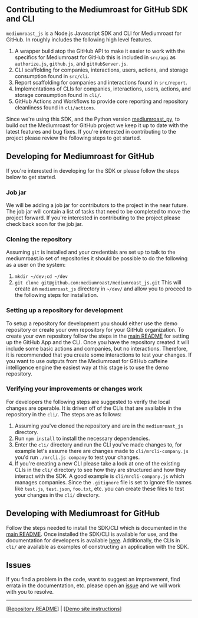 ## Contributing to the Mediumroast for GitHub SDK and CLI 
`mediumroast_js` is a Node.js Javascript SDK and CLI for Mediumroast for GitHub.  In roughly includes the following high level features.

1. A wrapper build atop the GitHub API to make it easier to work with the specifics for Mediumroast for GitHub this is included in `src/api` as `authorize.js`, `github.js`, and `gitHubServer.js`.
2. CLI scaffolding for companies, interactions, users, actions, and storage consumption found in `src/cli`.
3. Report scaffolding for companies and interactions found in `src/report`.
4. Implementations of CLIs for companies, interactions, users, actions, and storage consumption found in `cli/`.
5. GitHub Actions and Workflows to provide core reporting and repository cleanliness found in `cli/actions`.

Since we're using this SDK, and the Python version [mediumroast_py](https://github.com/mediumroast/mediumroast_py), to build out the Mediumroast for GitHub project we keep it up to date with the latest features and bug fixes.  If you're interested in contributing to the project please review the following steps to get started.

## Developing for Mediumroast for GitHub
If you're interested in developing for the SDK or please follow the steps below to get started.

### Job jar
We will be adding a job jar for contributors to the project in the near future.  The job jar will contain a list of tasks that need to be completed to move the project forward.  If you're interested in contributing to the project please check back soon for the job jar.

### Cloning the repository
Assuming `git` is installed and your credentials are set up to talk to the mediumroast.io set of repositories it should be possible to do the following as a user on the system:
1. `mkdir ~/dev;cd ~/dev`
2. `git clone git@github.com:mediumroast/mediumroast_js.git`
This will create an `mediumroast_js` directory in `~/dev/` and allow you to proceed to the following steps for installation.

### Setting up a repository for development
To setup a repository for development you should either use the demo repository or create your own repository for your GitHub organization. To create your own repository follow the steps in the [main README](https://github.com/mediumroast/mediumroast_js/README.md) for setting up the GitHub App and the CLI.  Once you have the repository created it will include some basic actions and companies, but no interactions.  Therefore, it is recommended that you create some interactions to test your changes.  If you want to use outputs from the Mediumroast for GitHub caffeine intelligence engine the easiest way at this stage is to use the demo repository.

### Verifying your improvements or changes work
For developers the following steps are suggested to verify the local changes are operable.  It is driven off of the CLIs that are available in the repository in the `cli/`. The steps are as follows:

1. Assuming you've cloned the repository and are in the `mediumroast_js` directory.
2. Run `npm install` to install the necessary dependencies.
3. Enter the `cli/` directory and run the CLI you've made changes to, for example let's assume there are changes made to `cli/mrcli-company.js` you'd run `./mrcli.js company` to test your changes.
4. If you're creating a new CLI please take a look at one of the existing CLIs in the `cli/` directory to see how they are structured and how they interact with the SDK.  A good example is `cli/mrcli-company.js` which manages companies. Since the `.gitignore` file is set to ignore file names like `test.js`, `test.json`, `foo.txt`, etc. you can create these files to test your changes in the `cli/` directory. 

## Developing with Mediumroast for GitHub
Follow the steps needed to install the SDK/CLI which is documented in the [main README](https://github.com/mediumroast/mediumroast_js/README.md).  Once installed the SDK/CLI is available for use, and the documentation for developers is available [here](https://mediumroast.github.io/mediumroast_js/).  Additionally, the CLIs in `cli/` are available as examples of constructing an application with the SDK.

## Issues
If you find a problem in the code, want to suggest an improvement, find errata in the documentation, etc. please open an [issue](https://github.com/mediumroast/mediumroast_js/issues) and we will work with you to resolve.

---

[[Repository README](https://github.com/mediumroast/mediumroast_js/README.md)] | [[Demo site instructions](https://github.com/mediumroast/mediumroast_js/blob/main/cli/Demo.md)]